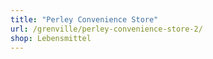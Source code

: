 ```yaml
---
title: "Perley Convenience Store"
url: /grenville/perley-convenience-store-2/
shop: Lebensmittel
---
```

